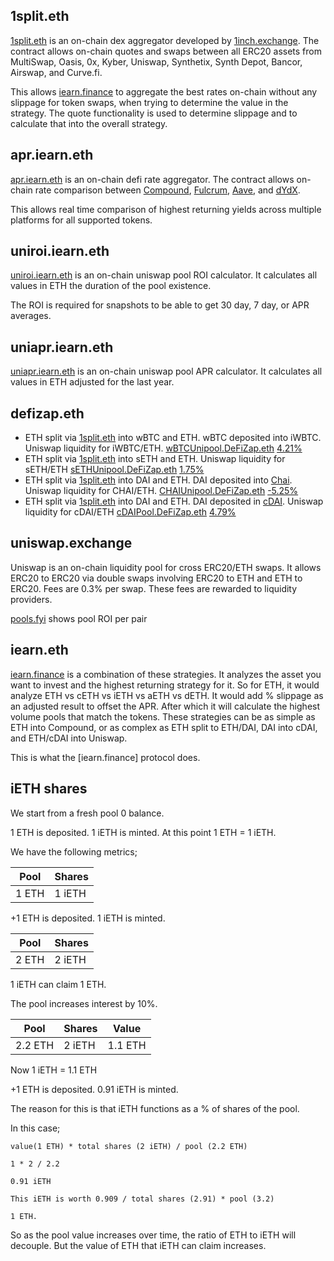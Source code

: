 ## 1split.eth

[1split.eth](https://etherscan.io/address/1split.eth#code) is an on-chain dex aggregator developed by [1inch.exchange](https://1inch.exchange/). The contract allows on-chain quotes and swaps between all ERC20 assets from MultiSwap, Oasis, 0x, Kyber, Uniswap, Synthetix, Synth Depot, Bancor, Airswap, and Curve.fi.

This allows [iearn.finance](https://iearn.finance) to aggregate the best rates on-chain without any slippage for token swaps, when trying to determine the value in the strategy. The quote functionality is used to determine slippage and to calculate that into the overall strategy.

## apr.iearn.eth

[apr.iearn.eth](https://etherscan.io/address/0x97ff4a1b787ade6b94cca95b61f79417c673331d#code) is an on-chain defi rate aggregator. The contract allows on-chain rate comparison between [Compound](http://compound.finance), [Fulcrum](https://fulcrum.trade/), [Aave](http://aave.com/), and [dYdX](http://dydx.exchange/).

This allows real time comparison of highest returning yields across multiple platforms for all supported tokens.

## uniroi.iearn.eth

[uniroi.iearn.eth](https://etherscan.io/address/0xd04ca0ae1cd8085438fdd8c22a76246f315c2687#readContract) is an on-chain uniswap pool ROI calculator. It calculates all values in ETH the duration of the pool existence.

The ROI is required for snapshots to be able to get 30 day, 7 day, or APR averages.


## uniapr.iearn.eth

[uniapr.iearn.eth](https://etherscan.io/address/0x4c70D89A4681b2151F56Dc2c3FD751aBb9CE3D95#readContract) is an on-chain uniswap pool APR calculator. It calculates all values in ETH adjusted for the last year. 

## defizap.eth

* ETH split via [1split.eth](https://etherscan.io/address/1split.eth#code) into wBTC and ETH. wBTC deposited into iWBTC. Uniswap liquidity for iWBTC/ETH. [wBTCUnipool.DeFiZap.eth](https://defizap.com/zaps/unipoolwbtc) [4.21%](https://pools.fyi/#/returns/0x4d2f5cfba55ae412221182d8475bc85799a5644b)
* ETH split via [1split.eth](https://etherscan.io/address/1split.eth#code) into sETH and ETH. Uniswap liquidity for sETH/ETH [sETHUnipool.DeFiZap.eth](https://defizap.com/zaps/unipoolseth) [1.75%](https://pools.fyi/#/returns/0xe9cf7887b93150d4f2da7dfc6d502b216438f244)
* ETH split via [1split.eth](https://etherscan.io/address/1split.eth#code) into DAI and ETH. DAI deposited into [Chai](https://chai.money/). Uniswap liquidity for CHAI/ETH. [CHAIUnipool.DeFiZap.eth](https://defizap.com/zaps/unipoolchai) [-5.25%](https://pools.fyi/#/returns/0x6c3942b383bc3d0efd3f36efa1cbe7c8e12c8a2b?period=30)
* ETH split via [1split.eth](https://etherscan.io/address/1split.eth#code) into DAI and ETH. DAI deposited in [cDAI](https://compound.finance/). Uniswap liquidity for cDAI/ETH [cDAIPool.DeFiZap.eth](https://defizap.com/zaps/unipoolcdai) [4.79%](https://pools.fyi/#/returns/0x34E89740adF97C3A9D3f63Cc2cE4a914382c230b?period=30)

## uniswap.exchange

Uniswap is an on-chain liquidity pool for cross ERC20/ETH swaps. It allows ERC20 to ERC20 via double swaps involving ERC20 to ETH and ETH to ERC20. Fees are 0.3% per swap. These fees are rewarded to liquidity providers.

[pools.fyi](https://pools.fyi/#/) shows pool ROI per pair

## iearn.eth

[iearn.finance](https://iearn.finance) is a combination of these strategies. It analyzes the asset you want to invest and the highest returning strategy for it. So for ETH, it would analyze ETH vs cETH vs iETH vs aETH vs dETH. It would add % slippage as an adjusted result to offset the APR. After which it will calculate the highest volume pools that match the tokens. These strategies can be as simple as ETH into Compound, or as complex as ETH split to ETH/DAI, DAI into cDAI, and ETH/cDAI into Uniswap.

This is what the [iearn.finance] protocol does.

## iETH shares

We start from a fresh pool 0 balance.

1 ETH is deposited. 1 iETH is minted. At this point 1 ETH = 1 iETH.

We have the following metrics;

| Pool | Shares |
| -- | -- |
| 1 ETH | 1 iETH |

+1 ETH is deposited. 1 iETH is minted.

| Pool | Shares |
| -- | -- |
| 2 ETH | 2 iETH |

1 iETH can claim 1 ETH.

The pool increases interest by 10%.

| Pool | Shares | Value |
| -- | -- | -- |
| 2.2 ETH | 2 iETH | 1.1 ETH |

Now 1 iETH = 1.1 ETH

+1 ETH is deposited. 0.91 iETH is minted.

The reason for this is that iETH functions as a % of shares of the pool.

In this case;

```
value(1 ETH) * total shares (2 iETH) / pool (2.2 ETH)

1 * 2 / 2.2

0.91 iETH

This iETH is worth 0.909 / total shares (2.91) * pool (3.2)

1 ETH.
```

So as the pool value increases over time, the ratio of ETH to iETH will decouple. But the value of ETH that iETH can claim increases.
